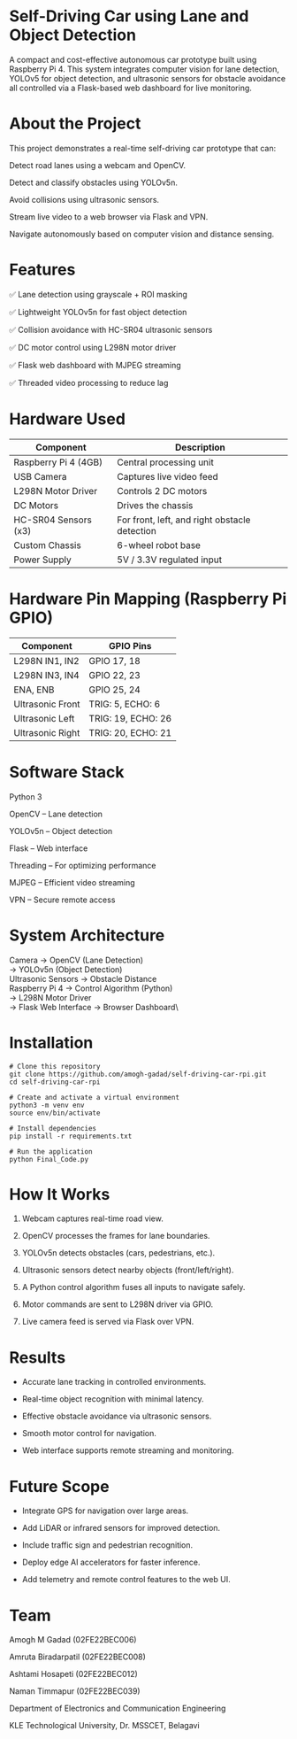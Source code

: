 # Self-Driving Car using Lane and Object Detection
A compact and cost-effective autonomous car prototype built using Raspberry Pi 4. This system integrates computer vision for lane detection, YOLOv5 for object detection, and ultrasonic sensors for obstacle avoidance all controlled via a Flask-based web dashboard for live monitoring.

# About the Project
This project demonstrates a real-time self-driving car prototype that can:

Detect road lanes using a webcam and OpenCV.

Detect and classify obstacles using YOLOv5n.

Avoid collisions using ultrasonic sensors.

Stream live video to a web browser via Flask and VPN.

Navigate autonomously based on computer vision and distance sensing.

# Features
✅ Lane detection using grayscale + ROI masking

✅ Lightweight YOLOv5n for fast object detection

✅ Collision avoidance with HC-SR04 ultrasonic sensors

✅ DC motor control using L298N motor driver

✅ Flask web dashboard with MJPEG streaming

✅ Threaded video processing to reduce lag

# Hardware Used
| Component |	Description |
| --------- | ----------- |
| Raspberry Pi 4 (4GB) | Central processing unit |
| USB Camera | Captures live video feed |
| L298N Motor Driver	| Controls 2 DC motors |
| DC Motors |	Drives the chassis |
| HC-SR04 Sensors (x3) | For front, left, and right obstacle detection |
| Custom Chassis | 6-wheel robot base |
| Power Supply | 5V / 3.3V regulated input |

# Hardware Pin Mapping (Raspberry Pi GPIO)
| Component | GPIO Pins |
| --------- | --------- |
| L298N IN1, IN2 | GPIO 17, 18 |
| L298N IN3, IN4 | GPIO 22, 23 |
| ENA, ENB | GPIO 25, 24 |
| Ultrasonic Front | TRIG: 5, ECHO: 6 |
| Ultrasonic Left | TRIG: 19, ECHO: 26 |
| Ultrasonic Right | TRIG: 20, ECHO: 21 |

# Software Stack
Python 3

OpenCV – Lane detection

YOLOv5n – Object detection

Flask – Web interface

Threading – For optimizing performance

MJPEG – Efficient video streaming

VPN – Secure remote access

# System Architecture
Camera → OpenCV (Lane Detection)\
       → YOLOv5n (Object Detection)\
Ultrasonic Sensors → Obstacle Distance\
Raspberry Pi 4 → Control Algorithm (Python)\
              → L298N Motor Driver\
              → Flask Web Interface → Browser Dashboard\
# Installation
```
# Clone this repository
git clone https://github.com/amogh-gadad/self-driving-car-rpi.git
cd self-driving-car-rpi

# Create and activate a virtual environment
python3 -m venv env
source env/bin/activate

# Install dependencies
pip install -r requirements.txt

# Run the application
python Final_Code.py
```

# How It Works
1. Webcam captures real-time road view.

2. OpenCV processes the frames for lane boundaries.

3. YOLOv5n detects obstacles (cars, pedestrians, etc.).

4. Ultrasonic sensors detect nearby objects (front/left/right).

5. A Python control algorithm fuses all inputs to navigate safely.

6. Motor commands are sent to L298N driver via GPIO.

7. Live camera feed is served via Flask over VPN.

# Results
- Accurate lane tracking in controlled environments.

- Real-time object recognition with minimal latency.

- Effective obstacle avoidance via ultrasonic sensors.

- Smooth motor control for navigation.

- Web interface supports remote streaming and monitoring.

# Future Scope
- Integrate GPS for navigation over large areas.

- Add LiDAR or infrared sensors for improved detection.

- Include traffic sign and pedestrian recognition.

- Deploy edge AI accelerators for faster inference.

- Add telemetry and remote control features to the web UI.

# Team
Amogh M Gadad (02FE22BEC006)

Amruta Biradarpatil (02FE22BEC008)

Ashtami Hosapeti (02FE22BEC012)

Naman Timmapur (02FE22BEC039)

Department of Electronics and Communication Engineering

KLE Technological University, Dr. MSSCET, Belagavi
